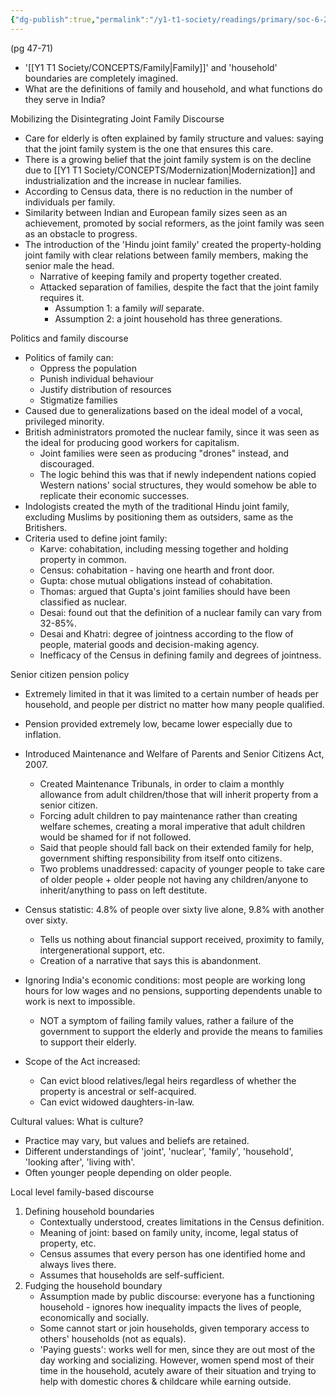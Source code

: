 ```yaml
---
{"dg-publish":true,"permalink":"/y1-t1-society/readings/primary/soc-6-21-vera-sanso-misconceiving-the-indian-family-the-politics-of-family-based-discourse/"}
---
```


(pg 47-71)
- '[[Y1 T1 Society/CONCEPTS/Family\|Family]]' and 'household' boundaries are completely imagined. 
- What are the definitions of family and household, and what functions do they serve in India?

Mobilizing the Disintegrating Joint Family Discourse
- Care for elderly is often explained by family structure and values: saying that the joint family system is the one that ensures this care.
- There is a growing belief that the joint family system is on the decline due to [[Y1 T1 Society/CONCEPTS/Modernization\|Modernization]] and industrialization and the increase in nuclear families. 
- According to Census data, there is no reduction in the number of individuals per family.
- Similarity between Indian and European family sizes seen as an achievement, promoted by social reformers, as the joint family was seen as an obstacle to progress.
- The introduction of the 'Hindu joint family' created the property-holding joint family with clear relations between family members, making the senior male the head.
	- Narrative of keeping family and property together created.
	- Attacked separation of families, despite the fact that the joint family requires it.
		- Assumption 1: a family *will* separate.
		- Assumption 2: a joint household has three generations.

Politics and family discourse
- Politics of family can:
	- Oppress the population
	- Punish individual behaviour
	- Justify distribution of resources
	- Stigmatize families
- Caused due to generalizations based on the ideal model of a vocal, privileged minority. 
- British administrators promoted the nuclear family, since it was seen as the ideal for producing good workers for capitalism.
	- Joint families were seen as producing "drones" instead, and discouraged.
	- The logic behind this was that if newly independent nations copied Western nations' social structures, they would somehow be able to replicate their economic successes.
- Indologists created the myth of the traditional Hindu joint family, excluding Muslims by positioning them as outsiders, same as the Britishers.
- Criteria used to define joint family:
	- Karve: cohabitation, including messing together and holding property in common.
	- Census: cohabitation - having one hearth and front door.
	- Gupta: chose mutual obligations instead of cohabitation. 
	- Thomas: argued that Gupta's joint families should have been classified as nuclear.
	- Desai: found out that the definition of a nuclear family can vary from 32-85%. 
	- Desai and Khatri: degree of jointness according to the flow of people, material goods and decision-making agency.
	- Inefficacy of the Census in defining family and degrees of jointness.

Senior citizen pension policy
- Extremely limited in that it was limited to a certain number of heads per household, and people per district no matter how many people qualified.
- Pension provided extremely low, became lower especially due to inflation. 
- Introduced Maintenance and Welfare of Parents and Senior Citizens Act, 2007.
	- Created Maintenance Tribunals, in order to claim a monthly allowance from adult children/those that will inherit property from a senior citizen. 
	- Forcing adult children to pay maintenance rather than creating welfare schemes, creating a moral imperative that adult children would be shamed for if not followed.
	- Said that people should fall back on their extended family for help, government shifting responsibility from itself onto citizens. 
	- Two problems unaddressed: capacity of younger people to take care of older people + older people not having any children/anyone to inherit/anything to pass on left destitute.
- Census statistic: 4.8% of people over sixty live alone, 9.8% with another over sixty.
	- Tells us nothing about financial support received, proximity to family, intergenerational support, etc. 
	- Creation of a narrative that says this is abandonment.

- Ignoring India's economic conditions: most people are working long hours for low wages and no pensions, supporting dependents unable to work is next to impossible.
	- NOT a symptom of failing family values, rather a failure of the government to support the elderly and provide the means to families to support their elderly.

- Scope of the Act increased:
	- Can evict blood relatives/legal heirs regardless of whether the property is ancestral or self-acquired.
	- Can evict widowed daughters-in-law.

Cultural values: What is culture?
- Practice may vary, but values and beliefs are retained.
- Different understandings of 'joint', 'nuclear', 'family', 'household', 'looking after', 'living with'.
- Often younger people depending on older people. 

Local level family-based discourse
1. Defining household boundaries
	- Contextually understood, creates limitations in the Census definition. 
	- Meaning of joint: based on family unity, income, legal status of property, etc.
	- Census assumes that every person has one identified home and always lives there.
	- Assumes that households are self-sufficient.
2. Fudging the household boundary
	- Assumption made by public discourse: everyone has a functioning household - ignores how inequality impacts the lives of people, economically and socially.
	- Some cannot start or join households, given temporary access to others' households (not as equals).
	- 'Paying guests': works well for men, since they are out most of the day working and socializing. However, women spend most of their time in the household, acutely aware of their situation and trying to help with domestic chores & childcare while earning outside. 


